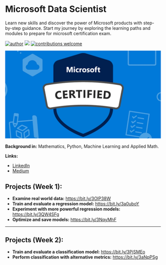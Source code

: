 # Microsoft Data Scientist
Learn new skills and discover the power of Microsoft products with step-by-step guidance. Start my journey  by exploring the learning paths and modules to prepare for microsoft certification exam.


[![author](https://img.shields.io/badge/author-jplavorr-black.svg)](https://www.linkedin.com/in/joão-pedro-lavor-65162312b/) [![](https://img.shields.io/badge/python-3.7+-blue.svg)](https://www.python.org/downloads/release/python-365/)  [![contributions welcome](https://img.shields.io/badge/contributions-welcome-brightgreen.svg?style=flat)](https://github.com/jplavorr)


<p align="center">
  <img src= "microsoft.webp" >
</p>


**Background in:** Mathematics, Python, Machine Learning and Applied Math.

**Links:**
* [LinkedIn](https://www.linkedin.com/in/joão-pedro-lavor-65162312b/)
* [Medium](https://jplavorr.medium.com/)


## Projects (Week 1):

* **Examine real world data:** https://bit.ly/3OlP38W
* **Train and evaluate a regression model:** https://bit.ly/3a0uboY
* **Experiment with more powerful regression models:** https://bit.ly/3QW4SFg
* **Optimize and save models:** https://bit.ly/3NqyMhF

---

## Projects (Week 2):
* **Train and evaluate a classification model:** https://bit.ly/3PjSMEo
* **Perform classification with alternative metrics:** https://bit.ly/3aNpPSg


